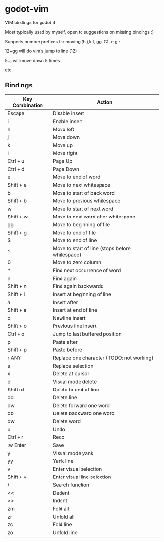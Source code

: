 # godot-vim
VIM bindings for godot 4

Most typically used by myself, open to suggestions on missing bindings :) 

Supports number prefixes for moving (h,j,k,l, gg, G), e.g.: 

12+gg will do vim's jump to line (12) 

5+j will move down 5 times 

etc. 


## Bindings

| Key Combination | Action |
| --- | --- |
| Escape | Disable insert |
| i | Enable insert |
| h | Move left |
| j | Move down |
| k | Move up |
| l | Move right |
| Ctrl + u | Page Up |
| Ctrl + d | Page Down |
| e | Move to end of word |
| Shift + e | Move to next whitespace |
| b | Move to start of back word |
| Shift + b | Move to previous whitespace |
| w | Move to start of next word |
| Shift + w | Move to next word after whitespace |
| gg | Move to beginning of file |
| Shift + g | Move to end of file |
| $ | Move to end of line |
| ^ | Move to start of line (stops before whitespace) |
| 0 | Move to zero column |
| * | Find next occurrence of word |
| n | Find again |
| Shift + n | Find again backwards |
| Shift + i | Insert at beginning of line |
| a | Insert after |
| Shift + a | Insert at end of line |
| o | Newline insert |
| Shift + o | Previous line insert |
| Ctrl + o | Jump to last buffered position |
| p | Paste after |
| Shift + p | Paste before |
| r ANY | Replace one character (TODO: not working) |
| s | Replace selection |
| x | Delete at cursor |
| d | Visual mode delete |
| Shift+d | Delete to end of line |
| dd | Delete line |
| dw | Delete forward one word |
| db | Delete backward one word |
| dw | Delete word |
| u | Undo |
| Ctrl + r | Redo |
| :w Enter | Save |
| y | Visual mode yank |
| yy | Yank line |
| v | Enter visual selection |
| Shift + v | Enter visual line selection |
| / | Search function |
| << | Dedent |
| >> | Indent |
| zm | Fold all |
| zr | Unfold all |
| zc | Fold line |
| zo | Unfold line |
